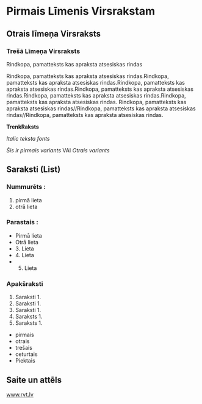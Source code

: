# Pirmais Līmenis Virsrakstam
## Otrais līmeņa Virsraksts
### Trešā Līmeņa Virsraksts


Rindkopa, pamatteksts kas apraksta atsesiskas rindas

Rindkopa, pamatteksts kas apraksta atsesiskas rindas.Rindkopa, pamatteksts kas apraksta atsesiskas rindas.Rindkopa, pamatteksts kas apraksta atsesiskas rindas.Rindkopa, pamatteksts kas apraksta atsesiskas rindas.Rindkopa, pamatteksts kas apraksta atsesiskas rindas.Rindkopa, pamatteksts kas apraksta atsesiskas rindas.
Rindkopa, pamatteksts kas apraksta atsesiskas rindas//Rindkopa, pamatteksts kas apraksta atsesiskas rindas//Rindkopa, pamatteksts kas apraksta atsesiskas rindas.

**TrenkRaksts**

*Italic teksta fonts*

*Šis ir pirmais variants* VAI _Otrais variants_

## Saraksti (List)
### Nummurēts :
1. pirmā lieta
2. otrā lieta

### Parastais :
- Pirmā lieta
- Otrā lieta
- 3\. Lieta
- 4\. Lieta
- 5. Lieta

### Apakšraksti

1. Saraksti 1.
2. Saraksti 1.
3. Saraksti 1.
4. Saraksts 1.
5. Saraksts 1.

- pirmais
- otrais
- trešais
- ceturtais
- Piektais

## Saite un attēls

www.rvt.lv